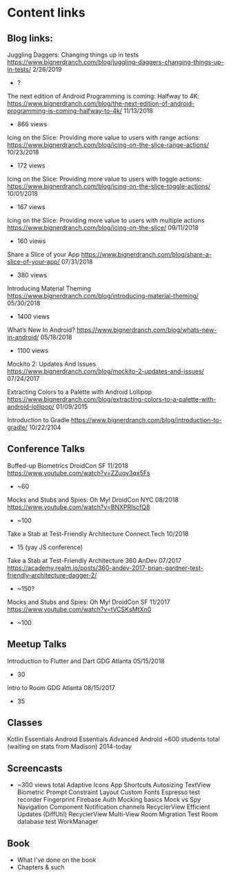 # Content links

## Blog links:

Juggling Daggers: Changing things up in tests
https://www.bignerdranch.com/blog/juggling-daggers-changing-things-up-in-tests/
2/26/2019
- ?

The next edition of Android Programming is coming: Halfway to 4K: 
https://www.bignerdranch.com/blog/the-next-edition-of-android-programming-is-coming-halfway-to-4k/
11/13/2018
- 866 views

Icing on the Slice: Providing more value to users with range actions:
https://www.bignerdranch.com/blog/icing-on-the-slice-range-actions/
10/23/2018
- 172 views

Icing on the Slice: Providing more value to users with toggle actions:
https://www.bignerdranch.com/blog/icing-on-the-slice-toggle-actions/
10/01/2018
- 167 views

Icing on the Slice: Providing more value to users with multiple actions
https://www.bignerdranch.com/blog/icing-on-the-slice/
09/11/2018
- 160 views

Share a Slice of your App
https://www.bignerdranch.com/blog/share-a-slice-of-your-app/
07/31/2018
- 380 views

Introducing Material Theming
https://www.bignerdranch.com/blog/introducing-material-theming/
05/30/2018
- 1400 views

What’s New In Android?
https://www.bignerdranch.com/blog/whats-new-in-android/
05/18/2018
- 1100 views

Mockito 2: Updates And Issues
https://www.bignerdranch.com/blog/mockito-2-updates-and-issues/
07/24/2017

Extracting Colors to a Palette with Android Lollipop
https://www.bignerdranch.com/blog/extracting-colors-to-a-palette-with-android-lollipop/
01/09/2015

Introduction to Gradle
https://www.bignerdranch.com/blog/introduction-to-gradle/
10/22/2104


## Conference Talks

Buffed-up Biometrics
DroidCon SF 11/2018
https://www.youtube.com/watch?v=ZZuqy3qx5Fs
- ~60

Mocks and Stubs and Spies: Oh My!
DroidCon NYC 08/2018
https://www.youtube.com/watch?v=BNXPRIscfQ8
- ~100

Take a Stab at Test-Friendly Architecture
Connect.Tech 10/2018
- 15 (yay JS conference)

Take a Stab at Test-Friendly Architecture
360 AnDev 07/2017
https://academy.realm.io/posts/360-andev-2017-brian-gardner-test-friendly-architecture-dagger-2/
- ~150?

Mocks and Stubs and Spies: Oh My!
DroidCon SF 11/2017
https://www.youtube.com/watch?v=tVCSKsMtXn0
- ~100


## Meetup Talks

Introduction to Flutter and Dart
GDG Atlanta 05/15/2018
- 30

Intro to Room
GDG Atlanta 08/15/2017
- 35

## Classes

Kotlin Essentials
Android Essentials
Advanced Android
~600 students total (waiting on stats from Madison)
2014-today

## Screencasts
- ~300 views total
Adaptive Icons
App Shortcuts
Autosizing TextView
Biometric Prompt
Constraint Layout
Custom Fonts
Espresso test recorder
Fingerprint
Firebase Auth
Mocking basics
Mock vs Spy
Navigation Component
Notification channels
RecyclerView Efficient Updates (DiffUtil)
RecyclerView Multi-View
Room Migration Test
Room database test
WorkManager

## Book
- What I've done on the book
- Chapters & such


